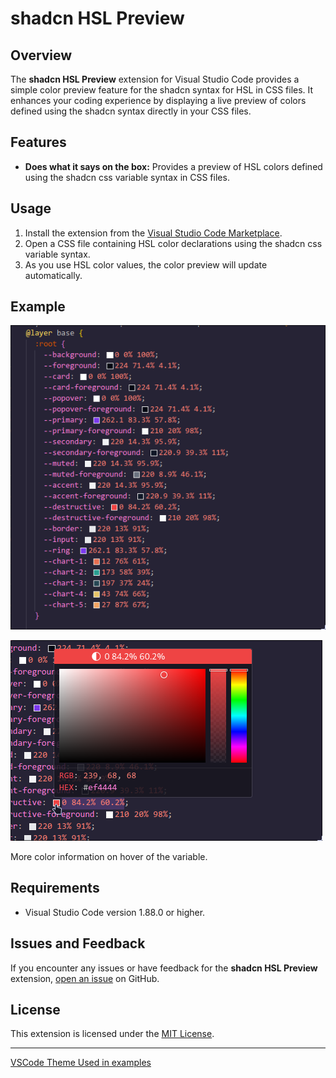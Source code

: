 # shadcn HSL Preview

## Overview

The **shadcn HSL Preview** extension for Visual Studio Code provides a simple color preview feature for the shadcn syntax for HSL in CSS files. It enhances your coding experience by displaying a live preview of colors defined using the shadcn syntax directly in your CSS files.

## Features

- **Does what it says on the box:** Provides a preview of HSL colors defined using the shadcn css variable syntax in CSS files.

## Usage

1. Install the extension from the [Visual Studio Code Marketplace](https://marketplace.visualstudio.com/items?itemName=dexxiez.shadcn-color-preview).
2. Open a CSS file containing HSL color declarations using the shadcn css variable syntax.
3. As you use HSL color values, the color preview will update automatically.

## Example

![Example](https://github.com/dexxiez/shadcn-hsl-preview/blob/main/images/example.png?raw=true)

![Example 2](https://github.com/dexxiez/shadcn-hsl-preview/blob/main/images/example2.png?raw=true)

More color information on hover of the variable.

## Requirements

- Visual Studio Code version 1.88.0 or higher.

## Issues and Feedback

If you encounter any issues or have feedback for the **shadcn HSL Preview** extension, [open an issue](https://github.com/dexxiez/shadcn-hsl-preview/issues) on GitHub.

## License

This extension is licensed under the [MIT License](https://github.com/dexxiez/shadcn-hsl-preview/blob/main/LICENSE.txt).

---

[VSCode Theme Used in examples](https://marketplace.visualstudio.com/items?itemName=RobbOwen.synthwave-vscode)
